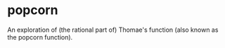 # popcorn

An exploration of (the rational part of) Thomae's function (also known as the popcorn function).
